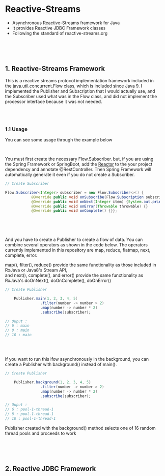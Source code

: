 # Reactive-Streams
* Asynchronous Reactive-Streams framework for Java
* It provides Reactive JDBC Framework classes
* Following the standard of reactive-streams.org

<br>
<br>
<br>

## 1. Reactive-Streams Framework

This is a reactive streams protocol implementation framework 
included in the java.util.concurrent.Flow class, which is included since Java 9. 
I implemented the Publisher and Subscription that I would actually use, 
and the Subscriber used what was in the Flow class, 
and did not implement the processor interface because it was not needed. <br>

<br>
<br>

### 1.1 Usage

You can see some usage through the example below

<br>

You must first create the necessary Flow.Subscriber. but, if you are using the Spring Framework or SpringBoot, 
add the [Reactor](https://mvnrepository.com/artifact/io.projectreactor/reactor-core/3.2.5.RELEASE) 
to the your project dependency and annotate @RestController. Then Spring Framework will automatically generate it 
even if you do not create a Subscriber.

```java
// Create Subscriber

Flow.Subscriber<Integer> subscriber = new Flow.Subscriber<>() {
            @Override public void onSubscribe(Flow.Subscription subscription) {subscription.request(Long.MAX_VALUE);}
            @Override public void onNext(Integer item) {System.out.println(item + " : " + Thread.currentThread().getName());}
            @Override public void onError(Throwable throwable) {}
            @Override public void onComplete() {}};
        
```

<br>
<br>

And you have to create a Publisher to create a flow of data. 
You can combine several operators as shown in the code below. 
The operators currently implemented in this repository are map, reduce, flatmap, next, complete, error.
<br>

map(), filter(), reduce() provide the same functionality as those included in RxJava or Java8's Stream API, <br>
and next(), complete(), and error() provide the same functionality as RxJava's doOnNext(), doOnComplete(), doOnError()

```java
// Create Publisher

    Publisher.main(1, 2, 3, 4, 5)
                .filter(number -> number > 2)
                .map(number -> number * 2)
                .subscribe(subscriber);

// Ouput : 
// 6 : main
// 8 : main
// 10 : main
```

<br>
<br>

If you want to run this lfow asynchronously in the background, 
you can create a Publisher with background() instead of main().


```java
// Create Publisher

    Publisher.background(1, 2, 3, 4, 5)
                .filter(number -> number > 2)
                .map(number -> number * 2)
                .subscribe(subscriber);

// Ouput : 
// 6 : pool-1-thread-1
// 8 : pool-1-thread-1
// 10 : pool-1-thread-1
```

Publisher created with the background() method selects one of 16 random thread pools and proceeds to work

<br>
<br>
<br>

## 2. Reactive JDBC Framework
